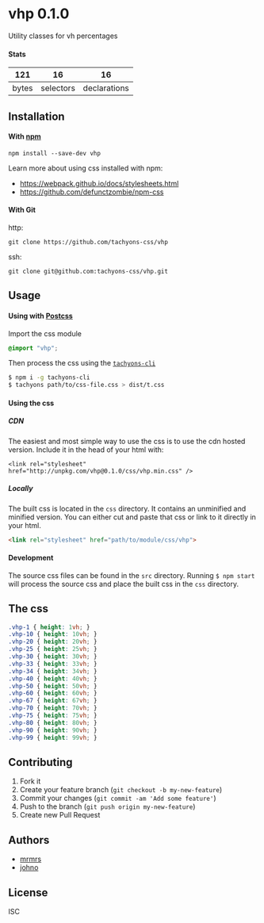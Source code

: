 # vhp 0.1.0

Utility classes for vh percentages

#### Stats

121 | 16 | 16
---|---|---
bytes | selectors | declarations

## Installation

#### With [npm](https://npmjs.com)

```
npm install --save-dev vhp
```

Learn more about using css installed with npm:
* https://webpack.github.io/docs/stylesheets.html
* https://github.com/defunctzombie/npm-css

#### With Git

http:
```
git clone https://github.com/tachyons-css/vhp
```

ssh:
```
git clone git@github.com:tachyons-css/vhp.git
```

## Usage

#### Using with [Postcss](https://github.com/postcss/postcss)

Import the css module

```css
@import "vhp";
```

Then process the css using the [`tachyons-cli`](https://github.com/tachyons-css/tachyons-cli)

```sh
$ npm i -g tachyons-cli
$ tachyons path/to/css-file.css > dist/t.css
```

#### Using the css

##### CDN
The easiest and most simple way to use the css is to use the cdn hosted version. Include it in the head of your html with:

```
<link rel="stylesheet" href="http://unpkg.com/vhp@0.1.0/css/vhp.min.css" />
```

##### Locally
The built css is located in the `css` directory. It contains an unminified and minified version.
You can either cut and paste that css or link to it directly in your html.

```html
<link rel="stylesheet" href="path/to/module/css/vhp">
```

#### Development

The source css files can be found in the `src` directory.
Running `$ npm start` will process the source css and place the built css in the `css` directory.

## The css

```css
.vhp-1 { height: 1vh; }
.vhp-10 { height: 10vh; }
.vhp-20 { height: 20vh; }
.vhp-25 { height: 25vh; }
.vhp-30 { height: 30vh; }
.vhp-33 { height: 33vh; }
.vhp-34 { height: 34vh; }
.vhp-40 { height: 40vh; }
.vhp-50 { height: 50vh; }
.vhp-60 { height: 60vh; }
.vhp-67 { height: 67vh; }
.vhp-70 { height: 70vh; }
.vhp-75 { height: 75vh; }
.vhp-80 { height: 80vh; }
.vhp-90 { height: 90vh; }
.vhp-99 { height: 99vh; }
```

## Contributing

1. Fork it
2. Create your feature branch (`git checkout -b my-new-feature`)
3. Commit your changes (`git commit -am 'Add some feature'`)
4. Push to the branch (`git push origin my-new-feature`)
5. Create new Pull Request

## Authors

* [mrmrs](http://mrmrs.io)
* [johno](http://johnotander.com)

## License

ISC

